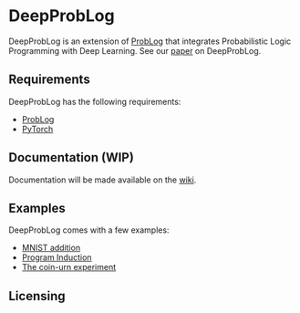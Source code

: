 # DeepProbLog

DeepProbLog is an extension of [ProbLog](https://dtai.cs.kuleuven.be/problog/) that integrates Probabilistic Logic Programming with Deep Learning. See our [paper](https://arxiv.org/abs/1805.10872) on DeepProbLog.

## Requirements

DeepProbLog has the following requirements:

* [ProbLog](https://dtai.cs.kuleuven.be/problog/)
* [PyTorch](https://pytorch.org/)

## Documentation (WIP)

Documentation will be made available on the [wiki](https://bitbucket.org/problog/deepproblog/wiki).

## Examples

DeepProbLog comes with a few examples:

* [MNIST addition](examples/MNIST/)
* [Program Induction](examples/Forth/)
* [The coin-urn experiment](examples/CoinUrn/)


## Licensing
